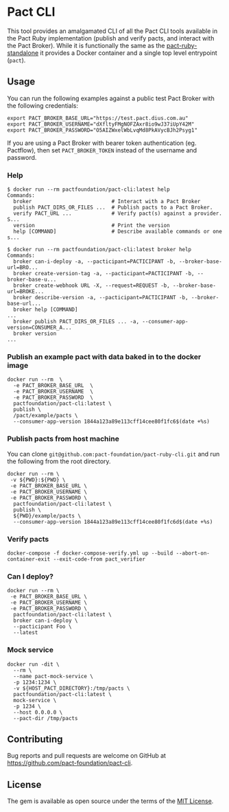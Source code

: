 # Pact CLI

This tool provides an amalgamated CLI of all the Pact CLI tools available in the Pact Ruby implementation (publish and verify pacts, and interact with the Pact Broker). While it is functionally the same as the [pact-ruby-standalone](https://github.com/pact-foundation/pact-ruby-standalone) it provides a Docker container and a single top level entrypoint (`pact`).

## Usage

You can run the following examples against a public test Pact Broker with the following credentials:

```
export PACT_BROKER_BASE_URL="https://test.pact.dius.com.au"
export PACT_BROKER_USERNAME="dXfltyFMgNOFZAxr8io9wJ37iUpY42M"
export PACT_BROKER_PASSWORD="O5AIZWxelWbLvqMd8PkAVycBJh2Psyg1"
```

If you are using a Pact Broker with bearer token authentication (eg. Pactflow), then set `PACT_BROKER_TOKEN` instead of the username and password.

### Help

```
$ docker run --rm pactfoundation/pact-cli:latest help
Commands:
  broker                          # Interact with a Pact Broker
  publish PACT_DIRS_OR_FILES ...  # Publish pacts to a Pact Broker.
  verify PACT_URL ...             # Verify pact(s) against a provider. S...
  version                         # Print the version
  help [COMMAND]                  # Describe available commands or one s...

$ docker run --rm pactfoundation/pact-cli:latest broker help
Commands:
  broker can-i-deploy -a, --pacticipant=PACTICIPANT -b, --broker-base-url=BRO...
  broker create-version-tag -a, --pacticipant=PACTICIPANT -b, --broker-base-u...
  broker create-webhook URL -X, --request=REQUEST -b, --broker-base-url=BROKE...
  broker describe-version -a, --pacticipant=PACTICIPANT -b, --broker-base-url...
  broker help [COMMAND]                                                      ...
  broker publish PACT_DIRS_OR_FILES ... -a, --consumer-app-version=CONSUMER_A...
  broker version                                                             ...
```

### Publish an example pact with data baked in to the docker image

```
docker run --rm  \
  -e PACT_BROKER_BASE_URL  \
  -e PACT_BROKER_USERNAME  \
  -e PACT_BROKER_PASSWORD  \
  pactfoundation/pact-cli:latest \
  publish \
  /pact/example/pacts \
  --consumer-app-version 1844a123a89e113cff14cee80f1fc6$(date +%s)
```

### Publish pacts from host machine

You can clone `git@github.com:pact-foundation/pact-ruby-cli.git` and run the following from the root directory.

```
docker run --rm \
 -v ${PWD}:${PWD} \
 -e PACT_BROKER_BASE_URL \
 -e PACT_BROKER_USERNAME \
 -e PACT_BROKER_PASSWORD \
  pactfoundation/pact-cli:latest \
  publish \
  ${PWD}/example/pacts \
  --consumer-app-version 1844a123a89e113cff14cee80f1fc6d$(date +%s)
```

### Verify pacts

```
docker-compose -f docker-compose-verify.yml up --build --abort-on-container-exit --exit-code-from pact_verifier
```

### Can I deploy?

```
docker run --rm \
 -e PACT_BROKER_BASE_URL \
 -e PACT_BROKER_USERNAME \
 -e PACT_BROKER_PASSWORD \
  pactfoundation/pact-cli:latest \
  broker can-i-deploy \
  --pacticipant Foo \
  --latest
```

### Mock service

```
docker run -dit \
  --rm \
  --name pact-mock-service \
  -p 1234:1234 \
  -v ${HOST_PACT_DIRECTORY}:/tmp/pacts \
  pactfoundation/pact-cli:latest \
  mock-service \
  -p 1234 \
  --host 0.0.0.0 \
  --pact-dir /tmp/pacts
```

## Contributing

Bug reports and pull requests are welcome on GitHub at https://github.com/pact-foundation/pact-cli.

## License

The gem is available as open source under the terms of the [MIT License](https://opensource.org/licenses/MIT).

